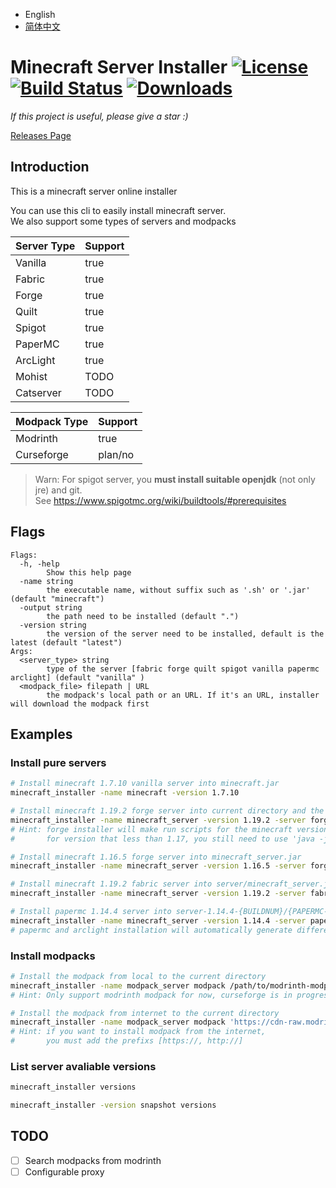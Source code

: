 
- English
- [简体中文](./README_zh.MD)

Minecraft Server Installer
[![License](https://img.shields.io/github/license/kmcsr/server-installer)](https://github.com/kmcsr/server-installer/blob/main/LICENSE)
[![Build Status](https://img.shields.io/github/actions/workflow/status/kmcsr/server-installer/build-tag.yml)](https://github.com/kmcsr/server-installer/actions)
[![Downloads](https://img.shields.io/github/downloads/kmcsr/server-installer/total)](https://github.com/kmcsr/server-installer/releases)
========

*If this project is useful, please give a star :)*

[Releases Page](https://github.com/kmcsr/server-installer/releases/)

## Introduction

This is a minecraft server online installer

You can use this cli to easily install minecraft server.  
We also support some types of servers and modpacks

| Server Type  | Support |
|--------------|---------|
| Vanilla      | true    |
| Fabric       | true    |
| Forge        | true    |
| Quilt        | true    |
| Spigot       | true    |
| PaperMC      | true    |
| ArcLight     | true    |
| Mohist       | TODO    |
| Catserver    | TODO    |

| Modpack Type | Support |
|--------------|---------|
| Modrinth     | true    |
| Curseforge   | plan/no |

> Warn: For spigot server, you **must install suitable openjdk** (not only jre) and git.  
>       See <https://www.spigotmc.org/wiki/buildtools/#prerequisites>

## Flags

```
Flags:
  -h, -help
        Show this help page
  -name string
        the executable name, without suffix such as '.sh' or '.jar' (default "minecraft")
  -output string
        the path need to be installed (default ".")
  -version string
        the version of the server need to be installed, default is the latest (default "latest")
Args:
  <server_type> string
        type of the server [fabric forge quilt spigot vanilla papermc arclight] (default "vanilla" )
  <modpack_file> filepath | URL
        the modpack's local path or an URL. If it's an URL, installer will download the modpack first
```

## Examples

### Install pure servers

```sh
# Install minecraft 1.7.10 vanilla server into minecraft.jar
minecraft_installer -name minecraft -version 1.7.10
```

```sh
# Install minecraft 1.19.2 forge server into current directory and the executable is minecraft_server.sh or minecraft_server.bat for windows
minecraft_installer -name minecraft_server -version 1.19.2 -server forge
# Hint: forge installer will make run scripts for the minecraft version that higher or equal than 1.17
#       for version that less than 1.17, you still need to use 'java -jar' to run the server

# Install minecraft 1.16.5 forge server into minecraft_server.jar
minecraft_installer -name minecraft_server -version 1.16.5 -server forge
```

```sh
# Install minecraft 1.19.2 fabric server into server/minecraft_server.jar
minecraft_installer -name minecraft_server -version 1.19.2 -server fabric -path server
```

```sh
# Install papermc 1.14.4 server into server-1.14.4-{BUILDNUM}/{PAPERMC-INSTALLED-NAME}.jar
minecraft_installer -name minecraft_server -version 1.14.4 -server papermc
# papermc and arclight installation will automatically generate different directories for different builder.
```

### Install modpacks

```sh
# Install the modpack from local to the current directory
minecraft_installer -name modpack_server modpack /path/to/modrinth-modpack.mrpack
# Hint: Only support modrinth modpack for now, curseforge is in progress
```

```sh
# Install the modpack from internet to the current directory
minecraft_installer -name modpack_server modpack 'https://cdn-raw.modrinth.com/data/sl6XzkCP/versions/i4agaPF2/Automation%20v3.3.mrpack'
# Hint: if you want to install modpack from the internet,
#       you must add the prefixs [https://, http://]
```

### List server avaliable versions

```sh
minecraft_installer versions
```

```sh
minecraft_installer -version snapshot versions
```


## TODO

- [ ] Search modpacks from modrinth
- [ ] Configurable proxy
